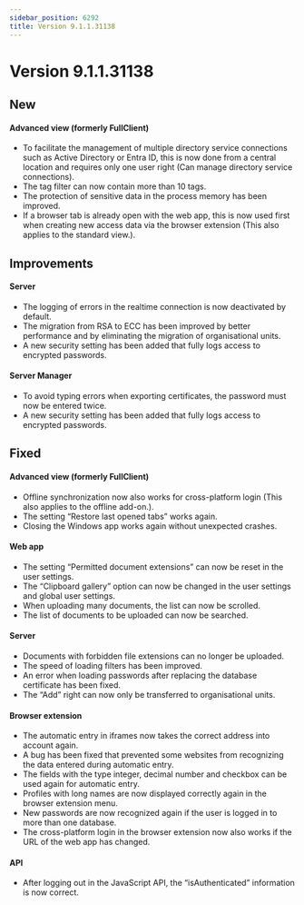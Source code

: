 ```yaml
---
sidebar_position: 6292
title: Version 9.1.1.31138
---
```


# Version 9.1.1.31138

## New

#### Advanced view (formerly FullClient)

* To facilitate the management of multiple directory service connections such as Active Directory or Entra ID, this is now done from a central location and requires only one user right (Can manage directory service connections).
* The tag filter can now contain more than 10 tags.
* The protection of sensitive data in the process memory has been improved.
* If a browser tab is already open with the web app, this is now used first when creating new access data via the browser extension (This also applies to the standard view.).

## Improvements

#### Server

* The logging of errors in the realtime connection is now deactivated by default.
* The migration from RSA to ECC has been improved by better performance and by eliminating the migration of organisational units.
* A new security setting has been added that fully logs access to encrypted passwords.

#### Server Manager

* To avoid typing errors when exporting certificates, the password must now be entered twice.
* A new security setting has been added that fully logs access to encrypted passwords.

## Fixed

#### Advanced view (formerly FullClient)

* Offline synchronization now also works for cross-platform login (This also applies to the offline add-on.).
* The setting “Restore last opened tabs” works again.
* Closing the Windows app works again without unexpected crashes.

#### Web app

* The setting “Permitted document extensions” can now be reset in the user settings.
* The “Clipboard gallery” option can now be changed in the user settings and global user settings.
* When uploading many documents, the list can now be scrolled.
* The list of documents to be uploaded can now be searched.

#### Server

* Documents with forbidden file extensions can no longer be uploaded.
* The speed of loading filters has been improved.
* An error when loading passwords after replacing the database certificate has been fixed.
* The “Add” right can now only be transferred to organisational units.

#### Browser extension

* The automatic entry in iframes now takes the correct address into account again.
* A bug has been fixed that prevented some websites from recognizing the data entered during automatic entry.
* The fields with the type integer, decimal number and checkbox can be used again for automatic entry.
* Profiles with long names are now displayed correctly again in the browser extension menu.
* New passwords are now recognized again if the user is logged in to more than one database.
* The cross-platform login in the browser extension now also works if the URL of the web app has changed.

#### API

* After logging out in the JavaScript API, the “isAuthenticated” information is now correct.